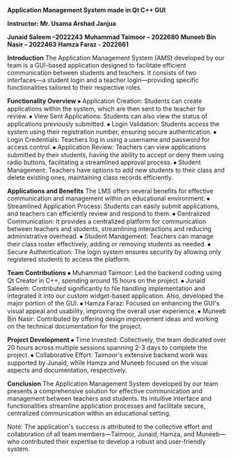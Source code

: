 **Application Management System made in Qt C++ GUI**

**Instructor: Mr. Usama Arshad Janjua**

**Junaid Saleem –2022243**
**Muhammad Taimoor – 2022680**
**Muneeb Bin Nasir – 2022463**
**Hamza Faraz - 2022661**

**Introduction**
The Application Management System (AMS) developed by our team is a GUI-based application designed to facilitate efficient communication between students and teachers. It consists of two interfaces—a student login and a teacher login—providing specific functionalities tailored to their respective roles.

**Functionality Overview**
⦁	Application Creation: Students can create applications within the system, which are then sent to the teacher for review.
⦁	View Sent Applications: Students can also view the status of applications previously submitted.
⦁	Login Validation: Students access the system using their registration number, ensuring secure authentication.
⦁	Login Credentials: Teachers log in using a username and password for access control.
⦁	Application Review: Teachers can view applications submitted by their students, having the ability to accept or deny them using radio buttons, facilitating a streamlined approval process.
⦁	Student Management: Teachers have options to add new students to their class and delete existing ones, maintaining class records efficiently.

**Applications and Benefits**
The LMS offers several benefits for effective communication and management within an educational environment:
⦁	Streamlined Application Process: Students can easily submit applications, and teachers can efficiently review and respond to them.
⦁	Centralized Communication: It provides a centralized platform for communication between teachers and students, streamlining interactions and reducing administrative overhead.
⦁	Student Management: Teachers can manage their class roster effectively, adding or removing students as needed.
⦁	Secure Authentication: The login system ensures security by allowing only registered students to access the platform.

**Team Contributions**
⦁	Muhammad Taimoor: Led the backend coding using Qt Creator in C++, spending around 15 hours on the project.
⦁	Junaid Saleem: Contributed significantly to file handling implementation and integrated it into our custom widget-based application. Also, developed the major portion of the GUI.
⦁	Hamza Faraz: Focused on enhancing the GUI's visual appeal and usability, improving the overall user experience.
⦁	Muneeb Bin Nasir: Contributed by offering design improvement ideas and working on the technical documentation for the project.

**Project Development**
⦁	Time Invested: Collectively, the team dedicated over 20 hours across multiple sessions spanning 2-3 days to complete the project.
⦁	Collaborative Effort: Taimoor's extensive backend work was supported by Junaid, while Hamza and Muneeb focused on the visual aspects and documentation, respectively.

**Conclusion**
The Application Management System developed by our team presents a comprehensive solution for effective communication and management between teachers and students. Its intuitive interface and functionalities streamline application processes and facilitate secure, centralized communication within an educational setting.

Note: The application's success is attributed to the collective effort and collaboration of all team members—Taimoor, Junaid, Hamza, and Muneeb—who contributed their expertise to develop a robust and user-friendly system.
